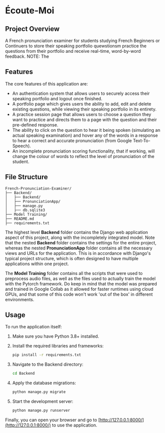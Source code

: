 # Écoute-Moi 

## Project Overview

A French pronunciation examiner for students studying French Beginners or Continuers to store their speaking portfolio quewstionsm practice the questions from their portfolio and receive real-time, word-by-word feedback. NOTE: The  

## Features

The core features of this application are:
- An authentication system that allows users to securely access their speaking portfolio and logout once finished.
- A portfolio page which gives users the ability to add, edit and delete existing questions, while viewing their speaking portfolio in its entirety.
- A practice session page that allows users to choose a question they want to practice and directs them to a page with the question and their pre-defined response.
- The ability to click on the question to hear it being spoken (simulating an actual speaking examination) and hover any of the words in a response to hear a correct and accurate pronunciation (from Google Text-To-Speech).
- An incomplete pronunciation scoring functionality, that if working, will change the colour of words to reflect the level of pronunciation of the student.

## File Structure

```plaintext
French-Pronunciation-Examiner/
├── Backend/
│   ├── Backend/          
│   ├── PronunciationApp/ 
│   ├── manage.py
│   ├── db.sqlite3
├── Model Training/
├── README.md
├── requirements.txt
```
The highest level **Backend** folder contains the Django web application aspect of this project, along with the incompletely integrated model. Note that the nested **Backend** folder contains the settings for the entire project, whereas the nested **PronunciationApp** folder contains all the necessary views and URLs for the application. This is in accordance with Django's typical project structure, which is often designed to have multiple applications within one project.

The **Model Training** folder contains all the scripts that were used to preprocess audio files, as well as the files used to actually train the model with the Pytorch framework. Do keep in mind that the model was prepared and trained in Google Collab as it allowed for faster runtimes using cloud GPUs, and that some of this code won't work 'out of the box' in different environments.

## Usage
To run the application itself:

1. Make sure you have Python 3.8+ installed.
2. Install the required libraries and frameworks:

   ```bash
   pip install -r requirements.txt
   ```
3. Navigate to the Backend directory:
   ```bash
   cd Backend
   ```
4. Apply the database migrations:
   ```bash
   python manage.py migrate
   ```
5. Start the development server:
   ```bash
   python manage.py runserver
   ```
Finally, you can open your browser and go to [http://127.0.0.1:8000/](http://127.0.0.1:8000/) to use the application.